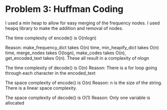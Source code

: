 # Problem 3: Huffman Coding

I used a min heap to allow for easy merging of the frequency nodes. I used heapq library to make the addition and removal of nodes.

The time complexity of encode() is O(nlogn) 

Reason: make_frequency_dict takes O(n) time, min_heapify_dict takes O(n) time, merge_nodes takes O(logn), make_codes takes O(n), get_encoded_text takes O(n). These all result in a complexity of nlogn

The time complexity of decode() is O(n) Reason: There is a for loop going through each character in the encoded_text

The space complexity of encode() is O(n) Reason: n is the size of the string. There is a linear space complexity.

The space complexity of decode() is O(1) Reason: Only one variable is allocated